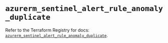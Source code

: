 # `azurerm_sentinel_alert_rule_anomaly_duplicate`

Refer to the Terraform Registry for docs: [`azurerm_sentinel_alert_rule_anomaly_duplicate`](https://registry.terraform.io/providers/hashicorp/azurerm/4.1.0/docs/resources/sentinel_alert_rule_anomaly_duplicate).
